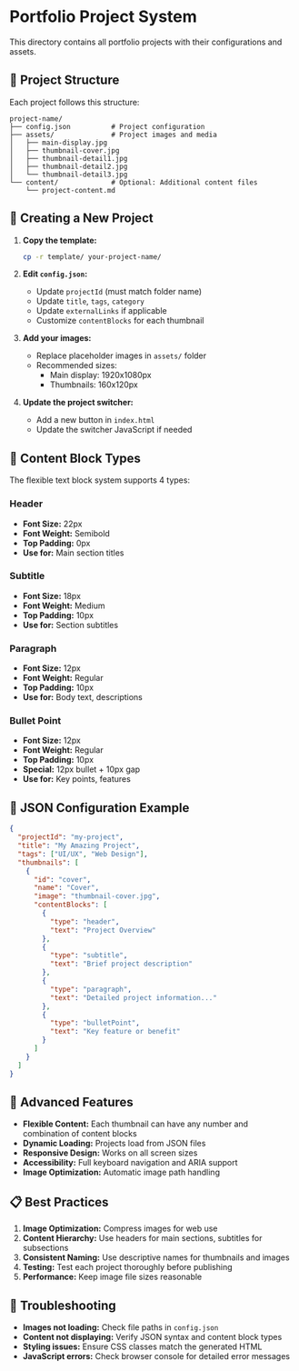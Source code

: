 # Portfolio Project System

This directory contains all portfolio projects with their configurations and assets.

## 📁 Project Structure

Each project follows this structure:
```
project-name/
├── config.json          # Project configuration
├── assets/              # Project images and media
│   ├── main-display.jpg
│   ├── thumbnail-cover.jpg
│   ├── thumbnail-detail1.jpg
│   ├── thumbnail-detail2.jpg
│   └── thumbnail-detail3.jpg
└── content/             # Optional: Additional content files
    └── project-content.md
```

## 🚀 Creating a New Project

1. **Copy the template:**
   ```bash
   cp -r template/ your-project-name/
   ```

2. **Edit `config.json`:**
   - Update `projectId` (must match folder name)
   - Update `title`, `tags`, `category`
   - Update `externalLinks` if applicable
   - Customize `contentBlocks` for each thumbnail

3. **Add your images:**
   - Replace placeholder images in `assets/` folder
   - Recommended sizes:
     - Main display: 1920x1080px
     - Thumbnails: 160x120px

4. **Update the project switcher:**
   - Add a new button in `index.html`
   - Update the switcher JavaScript if needed

## 📝 Content Block Types

The flexible text block system supports 4 types:

### Header
- **Font Size:** 22px
- **Font Weight:** Semibold
- **Top Padding:** 0px
- **Use for:** Main section titles

### Subtitle
- **Font Size:** 18px
- **Font Weight:** Medium
- **Top Padding:** 10px
- **Use for:** Section subtitles

### Paragraph
- **Font Size:** 12px
- **Font Weight:** Regular
- **Top Padding:** 10px
- **Use for:** Body text, descriptions

### Bullet Point
- **Font Size:** 12px
- **Font Weight:** Regular
- **Top Padding:** 10px
- **Special:** 12px bullet + 10px gap
- **Use for:** Key points, features

## 🎨 JSON Configuration Example

```json
{
  "projectId": "my-project",
  "title": "My Amazing Project",
  "tags": ["UI/UX", "Web Design"],
  "thumbnails": [
    {
      "id": "cover",
      "name": "Cover",
      "image": "thumbnail-cover.jpg",
      "contentBlocks": [
        {
          "type": "header",
          "text": "Project Overview"
        },
        {
          "type": "subtitle",
          "text": "Brief project description"
        },
        {
          "type": "paragraph",
          "text": "Detailed project information..."
        },
        {
          "type": "bulletPoint",
          "text": "Key feature or benefit"
        }
      ]
    }
  ]
}
```

## 🔧 Advanced Features

- **Flexible Content:** Each thumbnail can have any number and combination of content blocks
- **Dynamic Loading:** Projects load from JSON files
- **Responsive Design:** Works on all screen sizes
- **Accessibility:** Full keyboard navigation and ARIA support
- **Image Optimization:** Automatic image path handling

## 📋 Best Practices

1. **Image Optimization:** Compress images for web use
2. **Content Hierarchy:** Use headers for main sections, subtitles for subsections
3. **Consistent Naming:** Use descriptive names for thumbnails and images
4. **Testing:** Test each project thoroughly before publishing
5. **Performance:** Keep image file sizes reasonable

## 🚨 Troubleshooting

- **Images not loading:** Check file paths in `config.json`
- **Content not displaying:** Verify JSON syntax and content block types
- **Styling issues:** Ensure CSS classes match the generated HTML
- **JavaScript errors:** Check browser console for detailed error messages
